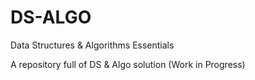 # DS-ALGO
Data Structures &amp; Algorithms Essentials

A repository full of DS & Algo solution (Work in Progress)
